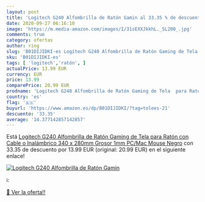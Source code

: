 ```yaml
---
layout: post
title: 'Logitech G240 Alfombrilla de Ratón Gamin al 33.35 % de descuento'
date: 2020-09-27 06:16:10
image: 'https://m.media-amazon.com/images/I/31sEXXJkkhL._SL200_.jpg'
comments: true
category: ofertas
author: ring
slug: 'B01DIJIDKI-es Logitech G240 Alfombrilla de Ratón Gaming de Tela para...'
sku: 'B01DIJIDKI-es'
tags: [ 'logitech','ratón', ]
actualPrice: 13.99 EUR
currency: EUR
price: 13.99
comparePrice: 20.99 EUR
prodname: 'Logitech G240 Alfombrilla de Ratón Gaming de Tela  para Ratón con Cable o Inalámbrico  340 x 280mm  Grosor 1mm  PC/Mac Mouse  Negro'
country: 'es'
flag: '🇪🇸'
buyurl: 'https://www.amazon.es/dp/B01DIJIDKI/?tag=tolees-21'
descuento: '33.35'
average: '14.377142857142857'
---
```


Está [Logitech G240 Alfombrilla de Ratón Gaming de Tela  para Ratón con Cable o Inalámbrico  340 x 280mm  Grosor 1mm  PC/Mac Mouse  Negro](https://www.amazon.es/dp/B01DIJIDKI/?tag=tolees-21) con 33.35 de descuento por 13.99 EUR (original: 20.99 EUR) en el siguiente enlace!

[![Logitech G240 Alfombrilla de Ratón Gamin](https://m.media-amazon.com/images/I/31sEXXJkkhL._SL200_.jpg)](https://www.amazon.es/dp/B01DIJIDKI/?tag=tolees-21)

ℹ️:


[🛒 Ver la oferta!!](https://www.amazon.es/dp/B01DIJIDKI/?tag=tolees-21)
